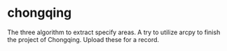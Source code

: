 # chongqing
The three algorithm to extract specify areas.
A try to utilize arcpy to finish the project of Chongqing.
Upload these for a record.
